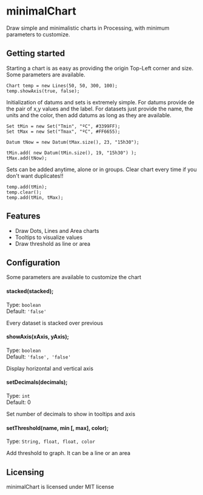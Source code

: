 # minimalChart

Draw simple and minimalistic charts in Processing, with minimum parameters to customize.

## Getting started

Starting a chart is as easy as providing the origin Top-Left corner and size. Some parameters are available.

```
Chart temp = new Lines(50, 50, 300, 100);
temp.showAxis(true, false);
```

Initialization of datums and sets is extremely simple. For datums provide de the pair of x,y values and the label. For datasets just provide the name, the units and the color, then add datums as long as they are available.

```
Set tMin = new Set("Tmin", "ºC", #3399FF);
Set tMax = new Set("Tmax", "ºC", #FF6655);

Datum tNow = new Datum(tMax.size(), 23, "15h30");

tMin.add( new Datum(tMin.size(), 19, "15h30") );
tMax.add(tNow);
```

Sets can be added anytime, alone or in groups. Clear chart every time if you don't want duplicates!!

```
temp.add(tMin);
temp.clear();
temp.add(tMin, tMax);
```

## Features

* Draw Dots, Lines and Area charts
* Tooltips to visualize values
* Draw threshold as line or area

## Configuration

Some parameters are available to customize the chart

#### stacked(stacked);
Type: `boolean`  
Default: `'false'`

Every dataset is stacked over previous

#### showAxis(xAxis, yAxis);
Type: `boolean`  
Default: `'false', 'false'`

Display horizontal and vertical axis

#### setDecimals(decimals);
Type: `int`  
Default: 0

Set number of decimals to show in tooltips and axis

#### setThreshold(name, min [, max], color);
Type: `String, float, float, color`  

Add threshold to graph. It can be a line or an area

## Licensing

minimalChart is licensed under MIT license